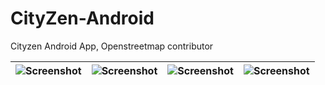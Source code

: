 # CityZen-Android
Cityzen Android App, Openstreetmap contributor


|![Screenshot](https://github.com/CityZenApp/CityZen-Android/blob/master/Screenshots/Screenshot_1499769190.png)|![Screenshot](https://github.com/CityZenApp/CityZen-Android/blob/master/Screenshots/Screenshot_1499770149.png)|![Screenshot](https://github.com/CityZenApp/CityZen-Android/blob/master/Screenshots/Screenshot_1499769543.png)|![Screenshot](https://github.com/CityZenApp/CityZen-Android/blob/master/Screenshots/Screenshot_1499769465.png)|
| ------------- | ------------- | ------------- | ------------- | 
